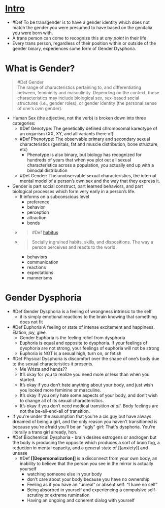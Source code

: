 # [Intro](https://genderdysphoria.fyi/)

- #Def To be transgender is to have a gender identity which does not match the gender you were presumed to have based on the genitalia you were born with.
- A trans person can come to recognize this at _any point_ in their life
- Every trans person, regardless of their position within or outside of the gender binary, experiences some form of Gender Dysphoria.

# What is Gender?

> #Def Gender  
> The range of characteristics pertaining to, and differentiating between, femininity and masculinity. Depending on the context, these characteristics may include biological sex, sex-based social structures (i.e., gender roles), or gender identity (the personal sense of one's own gender).

- Human Sex (the adjective, not the verb) is broken down into three categories:
    - #Def Genotype: The genetically defined chromosomal kareotype of an organism (XX, XY, and all variants there of)
    - #Def Phenotype: The observable primary and secondary sexual characteristics (genitals, fat and muscle distribution, bone structure, etc)
        - Phenotype is also binary, but biology has recognized for hundreds of years that when you plot out all sexual characteristics across a population, you actually end up with a bimodal distribution
    - #Def Gender: The unobservable sexual characteristics, the internal mental model of a person’s own sex and the way that they express it.
- Gender is part social construct, part learned behaviors, and part biological processes which form very early in a person’s life.
    - It informs on a subconscious level
        - preference
        - behavior
        - perception
        - attraction
        - bonds
    - > #Def [habitus](<https://en.wikipedia.org/wiki/Habitus_(sociology)>) 
    - > Socially ingrained habits, skills, and dispositions. The way a person perceives and reacts to the world.
        - behaviors
        - communication
        - reactions
        - expectations
        - mannerisms

# Gender Dysphoria
- #Def Gender Dysphoria is a feeling of wrongness intrinsic to the self
	- it is simply emotional reactions to the brain knowing that something does not fit
- #Def Euphoria A feeling or state of intense excitement and happiness. Elation, joy, glee.
	- Gender Euphoria is the feeling relief from dysphoria
	- Euphoria is equal and opposite to dysphoria. If your feelings of dysphoria are not strong, your feelings of euphoria will not be strong
	- Euphoria is NOT is a sexual high, turn on, or fetish
- #Def Physical Dysphoria is discomfort over the shape of one’s body due to the sexual characteristics it presents.
	- Me Wrists and hands??
	- It’s okay for you to realize you need more or less than when you started.
	- It’s okay if you don’t hate anything about your body, and just wish you looked more feminine or masculine.
	- It’s okay if you only hate some aspects of your body, and don’t wish to change all of its sexual characteristics.
	- It’s okay if you don’t need medical transition _at all_. Body feelings are not the be-all-end-all of transition.
- If you're under the assumption that you're a cis guy but have always dreamed of being a girl, and the only reason you haven't transitioned is because you're afraid you'll be an "ugly" girl: That's dysphoria. You're literally a trans girl already, hon.
- #Def Biochemical Dysphoria - brain desires estrogens or androgen but the body is producing the opposite which produces a sort of brain fog, a reduction in mental capacity, and a general state of [[anxiety]] and unease
	- #Def **[[Depersonalization]]** is a disconnect from your own body, an inability to believe that the person you see in the mirror is actually yourself
		- watching someone else in your body
		- don't care about your body because you have no ownership
		- Feeling as if you have an “unreal” or absent self: “I have no self”
		- Being absorbed in yourself and experiencing a compulsive self-scrutiny or extreme rumination
		- Having an ongoing and coherent dialog with yourself
